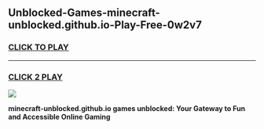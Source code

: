 
## Unblocked-Games-minecraft-unblocked.github.io-Play-Free-0w2v7
<h3>
<a href="https://premium76.site?title=minecraft-unblocked.github.io&ref=10A">CLICK TO PLAY</a></h3>
<hr>

<h3>
<a href="https://premium76.site?title=minecraft-unblocked.github.io&ref=10A">CLICK 2 PLAY</a>
  
</h3>

<a href="https://premium76.site?title=minecraft-unblocked.github.io&ref=10A"><img src="https://clearcache.store/games.png"></a>


**minecraft-unblocked.github.io games unblocked: Your Gateway to Fun and Accessible Online Gaming**
